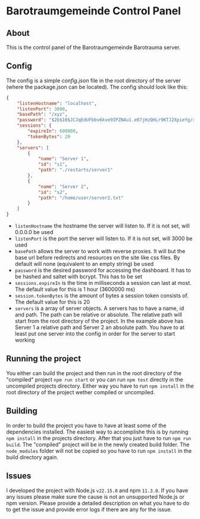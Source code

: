 # Barotraumgemeinde Control Panel

## About

This is the control panel of the Barotraumgemeinde Barotrauma server.

## Config
The config is a simple *config.json* file in the root directory of the server (where the package.json can be located). The config should look like this:
```json
{
	"listenHostname": "localhost",
	"listenPort": 3000,
	"basePath": "/xyz",
	"password": "$2b$10$JCJqEdUFbbv6kve9IPZNAu1.e07jHzQHLr9KTJ2XpieYg/xiey7.G",
	"sessions": {
		"expireIn": 600000,
		"tokenBytes": 20
	},
	"servers": [
		{
			"name": "Server 1",
			"id": "s1",
			"path": "./restarts/server1"
		},
		{
			"name": "Server 2",
			"id": "s2",
			"path": "/home/user/server2.txt"
		}
	]
}
```
- `listenHostname` the hostname the server will listen to. If it is not set, will 0.0.0.0 be used
- `listenPort` is the port the server will listen to. If it is not set, will 3000 be used
- `basePath` allows the server to work with reverse proxies. It will but the base url before redirects and resources on the site like css files. By default will none (equivalent to an empty string) be used
- `password` is the desired password for accessing the dashboard. It has to be hashed and saltet with bcrypt. This has to be set
- `sessions.expireIn` is the time in milliseconds a session can last at most. The default value for this is 1 hour (3600000 ms)
- `session.tokenBytes` is the amount of bytes a session token consists of. The default value for this is 20
- `servers` is a array of server objects. A servers has to have a name, id and path. The path can be relative or absolute. The relative path will start from the root directory of the project. In the example above has Server 1 a relative path and Server 2 an absolute path. You have to at least put one server into the config in order for the server to start working

## Running the project
You either can build the project and then run in the root directory of the "compiled" project `npm run start` or you can run `npm test` directly in the uncompiled projects directory.
Either way you have to run `npm install` in the root directory of the project wether compiled or uncompiled.

## Building
In order to build the project you have to have at least some of the dependencies installed. The easiest way to accomplishe this is by running `npm install` in the projects directory.
After that you just have to run `npm run build`. The "compiled" project will be in the newly created build folder.
The `node_modules` folder will not be copied so you have to run `npm install` in the build directory again.

## Issues
I developed the project with Node.js `v22.15.0` and npm `11.3.0`. If you have any issues please make sure the cause is not an unsupported Node.js or npm version.
Please provide a detailed description on what you have to do to get the issue and provide error logs if there are any for the issue.
